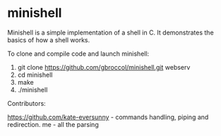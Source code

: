 # minishell

Minishell is a simple implementation of a shell in C. It demonstrates the basics of how a shell works.

To clone and compile code and launch minishell:

1. git clone https://github.com/gbroccol/minishell.git webserv
2. cd minishell
3. make
4. ./minishell

Contributors:

https://github.com/kate-eversunny - commands handling, piping and redirection.
me - all the parsing
